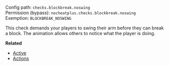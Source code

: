 Config path: `checks.blockbreak.noswing`  
Permission (bypass): `nocheatplus.checks.blockbreak.noswing`  
Exemption: `BLOCKBREAK_NOSWING`  

This check demands your players to swing their arm before they can break a block. The animation allows others to notice what the player is doing.

**Related**  
* [Active](https://github.com/Updated-NoCheatPlus/Docs/blob/master/Settings/General.md#active)
* [Actions](https://github.com/Updated-NoCheatPlus/Docs/blob/master/Settings/General.md#actions)
